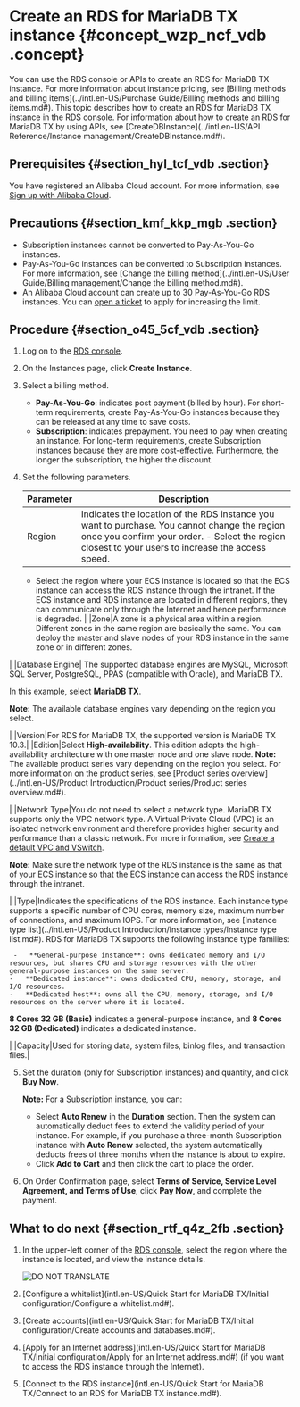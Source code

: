 # Create an RDS for MariaDB TX instance {#concept_wzp_ncf_vdb .concept}

You can use the RDS console or APIs to create an RDS for MariaDB TX instance. For more information about instance pricing, see [Billing methods and billing items](../intl.en-US/Purchase Guide/Billing methods and billing items.md#). This topic describes how to create an RDS for MariaDB TX instance in the RDS console. For information about how to create an RDS for MariaDB TX by using APIs, see [CreateDBInstance](../intl.en-US/API Reference/Instance management/CreateDBInstance.md#).

## Prerequisites {#section_hyl_tcf_vdb .section}

You have registered an Alibaba Cloud account. For more information, see [Sign up with Alibaba Cloud](https://www.alibabacloud.com/help/doc-detail/50482.html).

## Precautions {#section_kmf_kkp_mgb .section}

-   Subscription instances cannot be converted to Pay-As-You-Go instances.
-   Pay-As-You-Go instances can be converted to Subscription instances. For more information, see [Change the billing method](../intl.en-US/User Guide/Billing management/Change the billing method.md#).
-   An Alibaba Cloud account can create up to 30 Pay-As-You-Go RDS instances. You can [open a ticket](https://workorder-intl.console.aliyun.com/console.htm#/ticket/createIndex) to apply for increasing the limit.

## Procedure {#section_o45_5cf_vdb .section}

1.  Log on to the [RDS console](https://rds.console.aliyun.com/?spm=5176.doc43185.2.7.mR2Syx).
2.  On the Instances page, click **Create Instance**.
3.  Select a billing method.
    -   **Pay-As-You-Go**: indicates post payment \(billed by hour\). For short-term requirements, create Pay-As-You-Go instances because they can be released at any time to save costs.
    -   **Subscription**: indicates prepayment. You need to pay when creating an instance. For long-term requirements, create Subscription instances because they are more cost-effective. Furthermore, the longer the subscription, the higher the discount.
4.  Set the following parameters.

    |Parameter|Description|
    |---------|-----------|
    |Region|Indicates the location of the RDS instance you want to purchase. You cannot change the region once you confirm your order.     -   Select the region closest to your users to increase the access speed.
    -   Select the region where your ECS instance is located so that the ECS instance can access the RDS instance through the intranet. If the ECS instance and RDS instance are located in different regions, they can communicate only through the Internet and hence performance is degraded.
 |
    |Zone|A zone is a physical area within a region. Different zones in the same region are basically the same. You can deploy the master and slave nodes of your RDS instance in the same zone or in different zones.

 |
    |Database Engine| The supported database engines are MySQL, Microsoft SQL Server, PostgreSQL, PPAS \(compatible with Oracle\), and MariaDB TX.

 In this example, select **MariaDB TX**.

 **Note:** The available database engines vary depending on the region you select.

 |
    |Version|For RDS for MariaDB TX, the supported version is MariaDB TX 10.3.|
    |Edition|Select **High-availability**. This edition adopts the high-availability architecture with one master node and one slave node. **Note:** The available product series vary depending on the region you select. For more information on the product series, see [Product series overview](../intl.en-US/Product Introduction/Product series/Product series overview.md#).

 |
    |Network Type|You do not need to select a network type. MariaDB TX supports only the VPC network type. A Virtual Private Cloud \(VPC\) is an isolated network environment and therefore provides higher security and performance than a classic network. For more information, see [Create a default VPC and VSwitch](https://www.alibabacloud.com/help/doc-detail/65402.htm?spm=a2c63.l28256.b99.14.fde5639dWHeUIx).

**Note:** Make sure the network type of the RDS instance is the same as that of your ECS instance so that the ECS instance can access the RDS instance through the intranet.

 |
    |Type|Indicates the specifications of the RDS instance. Each instance type supports a specific number of CPU cores, memory size, maximum number of connections, and maximum IOPS. For more information, see [Instance type list](../intl.en-US/Product Introduction/Instance types/Instance type list.md#). RDS for MariaDB TX supports the following instance type families:

     -   **General-purpose instance**: owns dedicated memory and I/O resources, but shares CPU and storage resources with the other general-purpose instances on the same server.
    -   **Dedicated instance**: owns dedicated CPU, memory, storage, and I/O resources.
    -   **Dedicated host**: owns all the CPU, memory, storage, and I/O resources on the server where it is located.
 **8 Cores 32 GB \(Basic\)** indicates a general-purpose instance, and **8 Cores 32 GB \(Dedicated\)** indicates a dedicated instance.

 |
    |Capacity|Used for storing data, system files, binlog files, and transaction files.|

5.  Set the duration \(only for Subscription instances\) and quantity, and click **Buy Now**.

    **Note:** For a Subscription instance, you can:

    -   Select **Auto Renew** in the **Duration** section. Then the system can automatically deduct fees to extend the validity period of your instance. For example, if you purchase a three-month Subscription instance with **Auto Renew** selected, the system automatically deducts frees of three months when the instance is about to expire.
    -   Click **Add to Cart** and then click the cart to place the order.
6.  On Order Confirmation page, select **Terms of Service, Service Level Agreement, and Terms of Use**, click **Pay Now**, and complete the payment.

## What to do next {#section_rtf_q4z_2fb .section}

1.  In the upper-left corner of the [RDS console](https://rdsnext.console.aliyun.com), select the region where the instance is located, and view the instance details.

    ![DO NOT TRANSLATE](http://static-aliyun-doc.oss-cn-hangzhou.aliyuncs.com/assets/img/7814/156567894036543_en-US.png)

2.  [Configure a whitelist](intl.en-US/Quick Start for MariaDB TX/Initial configuration/Configure a whitelist.md#).
3.  [Create accounts](intl.en-US/Quick Start for MariaDB TX/Initial configuration/Create accounts and databases.md#).
4.  [Apply for an Internet address](intl.en-US/Quick Start for MariaDB TX/Initial configuration/Apply for an Internet address.md#) \(if you want to access the RDS instance through the Internet\).
5.  [Connect to the RDS instance](intl.en-US/Quick Start for MariaDB TX/Connect to an RDS for MariaDB TX instance.md#).

